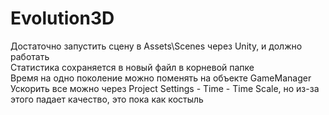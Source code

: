 # Evolution3D

Достаточно запустить сцену в Assets\Scenes через Unity, и должно работать\
Статистика сохраняется в новый файл в корневой папке\
Время на одно поколение можно поменять на объекте GameManager\
Ускорить все можно через Project Settings - Time - Time Scale, но из-за этого падает качество, это пока как костыль
